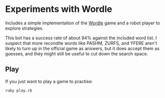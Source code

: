 # Experiments with Wordle

Includes a simple implementation of the
[Wordle](https://www.powerlanguage.co.uk/wordle/) game and a robot player
to explore strategies.

This bot has a success rate of about 94% against the included word list. I
suspect that more recondite words like PASHM, ZURFS, and YFERE aren't likely
to turn up in the official game as answers, but it does accept them as
guesses, and they might still be useful to cut down the search space.

## Play

If you just want to play a game to practise:

    ruby play.rb
